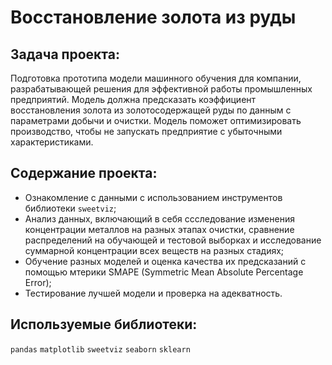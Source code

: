 # Восстановление золота из руды

## Задача проекта:
Подготовка прототипа модели машинного обучения для компании, разрабатывающей решения для эффективной работы промышленных предприятий. Модель должна предсказать коэффициент восстановления золота из золотосодержащей руды по данным с параметрами добычи и очистки. Модель поможет оптимизировать производство, чтобы не запускать предприятие с убыточными характеристиками.

## Содержание проекта:
- Ознакомление с данными с иcпользованием инструментов библиотеки ```sweetviz```;
- Анализ данных, включающий в себя ссследование изменения концентрации металлов на разных этапах очистки, сравнение распределений на обучающей и тестовой выборках и исследование суммарной концентрации всех веществ на разных стадиях;
- Обучение разных моделей и оценка качества их предсказаний с помощью мтерики SMAPE (Symmetric Mean Absolute Percentage Error);
- Тестирование лучшей модели и проверка на адекватность.

## Используемые библиотеки:
```pandas```  ```matplotlib``` ```sweetviz``` ```seaborn``` ```sklearn```
